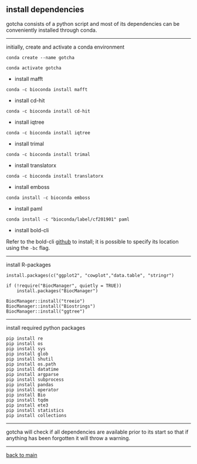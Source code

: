 ## install dependencies


gotcha consists of a python script and most of its dependencies can be conveniently installed through conda.


---


initially, create and activate a conda environment
```
conda create --name gotcha

conda activate gotcha
```


- install mafft
```
conda -c bioconda install mafft
```

- install cd-hit
```
conda -c bioconda install cd-hit
```


- install iqtree
```
conda -c bioconda install iqtree
```


- install trimal
```
conda -c bioconda install trimal
```


- install translatorx
```
conda -c bioconda install translatorx
```

- install emboss
```
conda install -c bioconda emboss
```
- install paml

```
conda install -c "bioconda/label/cf201901" paml
```


- install bold-cli

Refer to the bold-cli [github](https://github.com/CNuge/BOLD-CLI) to install; it is possible to specify its location using the ```-bc``` flag.


---
install R-packages
```
install.packages(c("ggplot2", "cowplot","data.table", "stringr")

if (!require("BiocManager", quietly = TRUE))
    install.packages("BiocManager")

BiocManager::install("treeio")
BiocManager::install("Biostrings")
BiocManager::install("ggtree")
```
---
install required python packages

```
pip install re
pip install os
pip install sys
pip install glob
pip install shutil
pip install os.path
pip install datatime
pip install argparse
pip install subprocess
pip install pandas
pip install operator
pip install Bio
pip install tqdm
pip install ete3
pip install statistics
pip install collections

```
---


gotcha will check if all dependencies are available prior to its start so that if anything has been forgotten it will throw a warning.


---


[back to main](https://github.com/Kevinnota/gotcha/blob/main/0.md)
